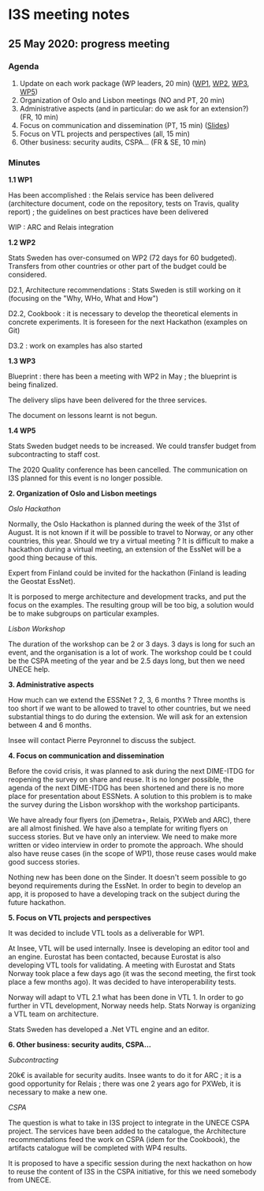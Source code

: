 # I3S meeting notes

## 25 May 2020: progress meeting


### Agenda

1. Update on each work package (WP leaders, 20 min) ([WP1](WP1_updates_May2020.pptx), [WP2](https://docs.google.com/presentation/d/1fwXCF-B9xvsGt8CrWP4SwZRl5sbIqxeH56nBAqT_BXc/edit?usp=sharing), [WP3](https://docs.google.com/presentation/d/18fFAN1zJFCFAbFFUYSEE-3JrB3HFBTkF4_352B_ujLA/edit?usp=sharing), [WP5](WP5-Mai-2-2020-3.pdf))
2. Organization of Oslo and Lisbon meetings (NO and PT, 20 min)
3. Administrative aspects (and in particular: do we ask for an extension?) (FR, 10 min)
4. Focus on communication and dissemination (PT, 15 min) ([Slides](Apresentacao_20200525.pptx))
5. Focus on VTL projects and perspectives (all, 15 min)
6. Other business: security audits, CSPA... (FR & SE, 10 min)

### Minutes

**1.1 WP1**

Has been accomplished : the Relais service has been delivered (architecture document, code on the repository, tests on Travis, quality report) ; the guidelines on best practices have been delivered

WIP : ARC and Relais integration
  
**1.2 WP2**

Stats Sweden has over-consumed on WP2 (72 days for 60 budgeted). Transfers from other countries or other part of the budget could be considered.

D2.1, Architecture recommendations : Stats Sweden is still working on it (focusing on the "Why, WHo, What and How")

D2.2, Cookbook : it is necessary to develop the theoretical elements in concrete experiments. It is foreseen for the next Hackathon (examples on Git)

D3.2 : work on examples has also started
 
**1.3 WP3**

Blueprint : there has been a meeting with WP2 in May ; the blueprint is being finalized.

The delivery slips have been delivered for the three services.

The document on lessons learnt is not begun.

**1.4 WP5**

Stats Sweden budget needs to be increased. We could transfer budget from subcontracting to staff cost.

The 2020 Quality conference has been cancelled. The communication on I3S planned for this event is no longer possible.


**2. Organization of Oslo and Lisbon meetings**

*Oslo Hackathon*

Normally, the Oslo Hackathon is planned during the week of the 31st of August. It is not known if it will be possible to travel to Norway, or any other countries, this year. Should we try a virtual meeting ? It is difficult to make a hackathon during a virtual meeting, an extension of the EssNet will be a good thing because of this.

Expert from Finland could be invited for the hackathon (Finland is leading the Geostat EssNet).

It is porposed to merge architecture and development tracks, and put the focus on the examples. The resulting group will be too big, a solution would be to make subgroups on particular examples.

*Lisbon Workshop*

The duration of the workshop can be 2 or 3 days. 3 days is long for such an event, and the organisation is a lot of work. The workshop could be t could be the CSPA meeting of the year and be 2.5 days long, but then we need UNECE help.

**3. Administrative aspects**

How much can we extend the ESSNet ? 2, 3, 6 months ? Three months is too short if we want to be allowed to travel to other countries, but we need substantial things to do during the extension. We will ask for an extension between 4 and 6 months.

Insee will contact Pierre Peyronnel to discuss the subject.

**4. Focus on communication and dissemination**

Before the covid crisis, it was planned to ask during the next DIME-ITDG for reopening the survey on share and reuse. It is no longer possible, the agenda of the next DIME-ITDG has been shortened and there is no more place for presentation about ESSNets. A solution to this problem is to make the survey during the Lisbon worskhop with the workshop participants.

We have already four flyers (on jDemetra+, Relais, PXWeb and ARC), there are all almost finished. We have also a template for writing flyers on success stories. But ve have only an interview. We need to make more written or video interview in order to promote the approach. Whe should also have reuse cases (in the scope of WP1), those reuse cases would make good success stories.

Nothing new has been done on the Sinder. It doesn't seem possible to go beyond requirements during the EssNet. In order to begin to develop an app, it is proposed to have a developing track on the subject during the future hackathon.

**5. Focus on VTL projects and perspectives**

It was decided to include VTL tools as a deliverable for WP1.

At Insee, VTL will be used internally. Insee is developing an editor tool and an engine. Eurostat has been contacted, because Eurostat is also developing VTL tools for validating. A meeting with Eurostat and Stats Norway took place a few days ago (it was the second meeting, the first took place a few months ago). It was decided to have interoperability tests.

Norway will adapt to VTL 2.1 what has been done in VTL 1. In order to go further in VTL development, Norway needs help. Stats Norway is organizing a VTL team on architecture.

Stats Sweden has developed a .Net VTL engine and an editor.

**6. Other business: security audits, CSPA...**

*Subcontracting*

20k€ is available for security audits. Insee wants to do it for ARC ; it is a good opportunity for Relais ; there was one 2 years ago for PXWeb, it is necessary to make a new one.

*CSPA*

The question is what to take in I3S project to integrate in the UNECE CSPA project. The services have been added to the catalogue, the Architecture recommendations feed the work on CSPA (idem for the Cookbook), the artifacts catalogue will be completed with WP4 results.

It is proposed to have a specific session during the next hackathon on how to reuse the content of I3S in the CSPA initiative, for this we need somebody from UNECE.
